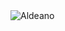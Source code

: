 <img src="https://www.google.com/url?sa=i&url=https%3A%2F%2Fminecraft.novaskin.me%2Fsearch%3Fq%3Daldeano%2520de&psig=AOvVaw3OUgB6esd6nfGboU9I3_oX&ust=1705045016299000&source=images&cd=vfe&opi=89978449&ved=0CBIQjRxqFwoTCKi9jObp1IMDFQAAAAAdAAAAABAD" alt="Aldeano">
